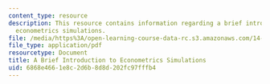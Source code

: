 ```yaml
---
content_type: resource
description: This resource contains information regarding a brief introduction to
  econometrics simulations.
file: /media/https%3A/open-learning-course-data-rc.s3.amazonaws.com/14-471-public-economics-i-fall-2012/6868e4661e8c2d6b8d8d202fc97fffb4_MIT14_471F12_matlabintro.pdf
file_type: application/pdf
resourcetype: Document
title: A Brief Introduction to Econometrics Simulations
uid: 6868e466-1e8c-2d6b-8d8d-202fc97fffb4
---
```

